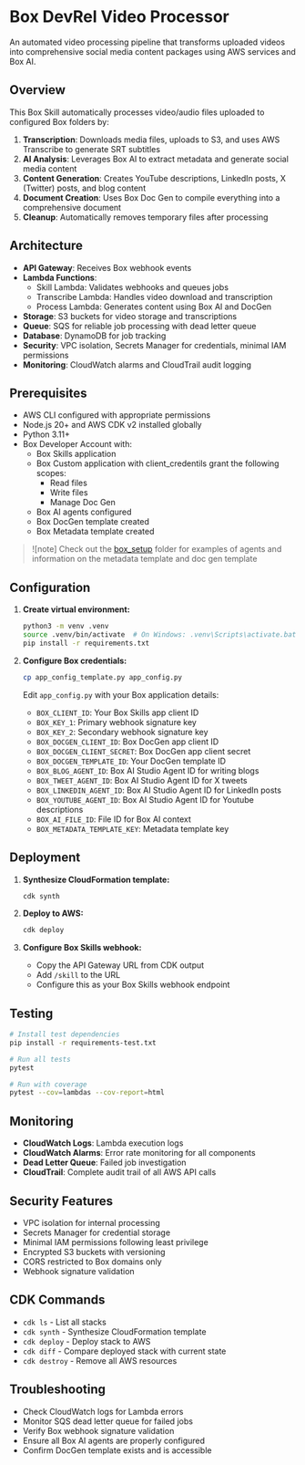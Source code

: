 
# Box DevRel Video Processor

An automated video processing pipeline that transforms uploaded videos into comprehensive social media content packages using AWS services and Box AI.

## Overview

This Box Skill automatically processes video/audio files uploaded to configured Box folders by:

1. **Transcription**: Downloads media files, uploads to S3, and uses AWS Transcribe to generate SRT subtitles
2. **AI Analysis**: Leverages Box AI to extract metadata and generate social media content
3. **Content Generation**: Creates YouTube descriptions, LinkedIn posts, X (Twitter) posts, and blog content
4. **Document Creation**: Uses Box Doc Gen to compile everything into a comprehensive document
5. **Cleanup**: Automatically removes temporary files after processing

## Architecture

- **API Gateway**: Receives Box webhook events
- **Lambda Functions**: 
  - Skill Lambda: Validates webhooks and queues jobs
  - Transcribe Lambda: Handles video download and transcription
  - Process Lambda: Generates content using Box AI and DocGen
- **Storage**: S3 buckets for video storage and transcriptions
- **Queue**: SQS for reliable job processing with dead letter queue
- **Database**: DynamoDB for job tracking
- **Security**: VPC isolation, Secrets Manager for credentials, minimal IAM permissions
- **Monitoring**: CloudWatch alarms and CloudTrail audit logging

## Prerequisites

- AWS CLI configured with appropriate permissions
- Node.js 20+ and AWS CDK v2 installed globally
- Python 3.11+
- Box Developer Account with:
  - Box Skills application
  - Box Custom application with client_credentils grant the following scopes:
    - Read files
    - Write files
    - Manage Doc Gen
  - Box AI agents configured
  - Box DocGen template created
  - Box Metadata template created

> ![note]
> Check out the [box_setup](box_setup) folder for examples of agents and information on the metadata template and doc gen template

## Configuration

1. **Create virtual environment:**
   ```bash
   python3 -m venv .venv
   source .venv/bin/activate  # On Windows: .venv\Scripts\activate.bat
   pip install -r requirements.txt
   ```

2. **Configure Box credentials:**
   ```bash
   cp app_config_template.py app_config.py
   ```
   
   Edit `app_config.py` with your Box application details:
   - `BOX_CLIENT_ID`: Your Box Skills app client ID
   - `BOX_KEY_1`: Primary webhook signature key
   - `BOX_KEY_2`: Secondary webhook signature key
   - `BOX_DOCGEN_CLIENT_ID`: Box DocGen app client ID
   - `BOX_DOCGEN_CLIENT_SECRET`: Box DocGen app client secret
   - `BOX_DOCGEN_TEMPLATE_ID`: Your DocGen template ID
   - `BOX_BLOG_AGENT_ID`: Box AI Studio Agent ID for writing blogs
   - `BOX_TWEET_AGENT_ID`: Box AI Studio Agent ID for X tweets
   - `BOX_LINKEDIN_AGENT_ID`: Box AI Studio Agent ID for LinkedIn posts
   - `BOX_YOUTUBE_AGENT_ID`: Box AI Studio Agent ID for Youtube descriptions
   - `BOX_AI_FILE_ID`: File ID for Box AI context
   - `BOX_METADATA_TEMPLATE_KEY`: Metadata template key

## Deployment

1. **Synthesize CloudFormation template:**
   ```bash
   cdk synth
   ```

2. **Deploy to AWS:**
   ```bash
   cdk deploy
   ```

3. **Configure Box Skills webhook:**
   - Copy the API Gateway URL from CDK output
   - Add `/skill` to the URL
   - Configure this as your Box Skills webhook endpoint

## Testing

```bash
# Install test dependencies
pip install -r requirements-test.txt

# Run all tests
pytest

# Run with coverage
pytest --cov=lambdas --cov-report=html
```

## Monitoring

- **CloudWatch Logs**: Lambda execution logs
- **CloudWatch Alarms**: Error rate monitoring for all components
- **Dead Letter Queue**: Failed job investigation
- **CloudTrail**: Complete audit trail of all AWS API calls

## Security Features

- VPC isolation for internal processing
- Secrets Manager for credential storage
- Minimal IAM permissions following least privilege
- Encrypted S3 buckets with versioning
- CORS restricted to Box domains only
- Webhook signature validation

## CDK Commands

- `cdk ls` - List all stacks
- `cdk synth` - Synthesize CloudFormation template
- `cdk deploy` - Deploy stack to AWS
- `cdk diff` - Compare deployed stack with current state
- `cdk destroy` - Remove all AWS resources

## Troubleshooting

- Check CloudWatch logs for Lambda errors
- Monitor SQS dead letter queue for failed jobs
- Verify Box webhook signature validation
- Ensure all Box AI agents are properly configured
- Confirm DocGen template exists and is accessible
